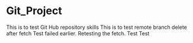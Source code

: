 # Git_Project
This is to test Git Hub repository skills
This is to test remote branch delete after fetch
Test failed earlier. Retesting the fetch.
Test Test
